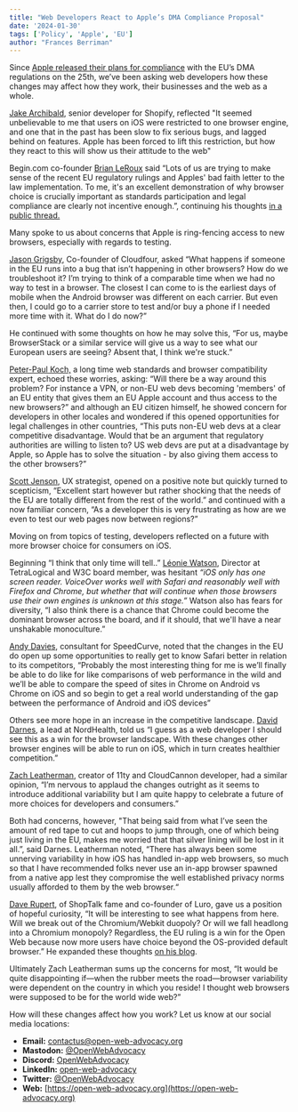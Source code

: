 ```yaml
---
title: "Web Developers React to Apple’s DMA Compliance Proposal"
date: '2024-01-30'
tags: ['Policy', 'Apple', 'EU']
author: "Frances Berriman"
---
```


Since [Apple released their plans for compliance](https://open-web-advocacy.org/blog/apple-dma-changes/) with the EU’s DMA regulations on the 25th, we’ve been asking web developers how these changes may affect how they work, their businesses and the web as a whole.

[Jake Archibald](https://jakearchibald.com/), senior developer for Shopify, reflected "It seemed unbelievable to me that users on iOS were restricted to one browser engine, and one that in the past has been slow to fix serious bugs, and lagged behind on features. Apple has been forced to lift this restriction, but how they react to this will show us their attitude to the web"

Begin.com co-founder [Brian LeRoux](https://brian.io//) said “Lots of us are trying to make sense of the recent EU regulatory rulings and Apples' bad faith letter to the law implementation. To me, it's an excellent demonstration of why browser choice is crucially important as standards participation and legal compliance are clearly not incentive enough.”, continuing his thoughts [in a public thread.](https://indieweb.social/@brianleroux/111828910555229207)

Many spoke to us about concerns that Apple is ring-fencing access to new browsers, especially with regards to testing. 

[Jason Grigsby](https://cloudfour.com/is/jason-grigsby/), Co-founder of Cloudfour, asked “What happens if someone in the EU runs into a bug that isn’t happening in other browsers? How do we troubleshoot it? I’m trying to think of a comparable time when we had no way to test in a browser. The closest I can come to is the earliest days of mobile when the Android browser was different on each carrier. But even then, I could go to a carrier store to test and/or buy a phone if I needed more time with it. What do I do now?”

He continued with some thoughts on how he may solve this, “For us, maybe BrowserStack or a similar service will give us a way to see what our European users are seeing? Absent that, I think we're stuck.”

[Peter-Paul Koch,](https://www.quirksmode.org/about/) a long time web standards and browser compatibility expert, echoed these worries, asking: “Will there be a way around this problem? For instance a VPN, or non-EU web devs becoming 'members' of an EU entity that gives them an EU Apple account and thus access to the new browsers?” and although an EU citizen himself, he showed concern for developers in other locales and wondered if this opened opportunities for legal challenges in other countries, “This puts non-EU web devs at a clear competitive disadvantage. Would that be an argument that regulatory authorities are willing to listen to? US web devs are put at a disadvantage by Apple, so Apple has to solve the situation - by also giving them access to the other browsers?”

[Scott Jenson](https://jenson.org/about-scott/), UX strategist, opened on a positive note but quickly turned to scepticism, “Excellent start however but rather shocking that the needs of the EU are totally different from the rest of the world.” and continued with a now familiar concern, “As a developer this is very frustrating as how are we even to test our web pages now between regions?”

Moving on from topics of testing, developers reflected on a future with more browser choice for consumers on iOS.

Beginning “I think that only time will tell..” [Léonie Watson](https://tink.uk/about-leonie/), Director at TetraLogical and W3C board member, was hesitant _“iOS only has one screen reader. VoiceOver works well with Safari and reasonably well with Firefox and Chrome, but whether that will continue when those browsers use their own engines is unknown at this stage.”_ Watson also has fears for diversity, “I also think there is a chance that Chrome could become the dominant browser across the board, and if it should, that we'll have a near unshakable monoculture.”

[Andy Davies](https://andydavies.me/about/), consultant for SpeedCurve, noted that the changes in the EU do open up some opportunities to really get to know Safari better in relation to its competitors, “Probably the most interesting thing for me is we’ll finally be able to do like for like comparisons of web performance in the wild and we’ll be able to compare the speed of sites in Chrome on Android vs Chrome on iOS and so begin to get a real world understanding of the gap between the performance of Android and iOS devices”

Others see more hope in an increase in the competitive landscape. [David Darnes](https://darn.es/), a lead at NordHealth, told us “I guess as a web developer I should see this as a win for the browser landscape. With these changes other browser engines will be able to run on iOS, which in turn creates healthier competition.”

[Zach Leatherman](https://www.zachleat.com/), creator of 11ty and CloudCannon developer, had a similar opinion, “I’m nervous to applaud the changes outright as it seems to introduce additional variability but I am quite happy to celebrate a future of more choices for developers and consumers.”

Both had concerns, however, "That being said from what I’ve seen the amount of red tape to cut and hoops to jump through, one of which being just living in the EU, makes me worried that that silver lining will be lost in it all.”, said Darnes. Leatherman noted, “There has always been some unnerving variability in how iOS has handled in-app web browsers, so much so that I have recommended folks never use an in-app browser spawned from a native app lest they compromise the well established privacy norms usually afforded to them by the web browser.“

[Dave Rupert](https://daverupert.com/), of ShopTalk fame and co-founder of Luro, gave us a position of hopeful curiosity, “It will be interesting to see what happens from here. Will we break out of the Chromium/Webkit duopoly? Or will we fall headlong into a Chromium monopoly? Regardless, the EU ruling is a win for the Open Web because now more users have choice beyond the OS-provided default browser.”
He expanded these thoughts [on his blog](https://daverupert.com/2024/01/browser-choice/).

Ultimately Zach Leatherman sums up the concerns for most, “It would be quite disappointing if—when the rubber meets the road—browser variability were dependent on the country in which you reside!  I thought web browsers were supposed to be for the world wide web?”

How will these changes affect how you work? Let us know at our social media locations:


- **Email:**        [contactus@open-web-advocacy.org](mailto:contactus@open-web-advocacy.org)
- **Mastodon:**      [@OpenWebAdvocacy](https://mastodon.social/@owa)
- **Discord:**      [OpenWebAdvocacy](https://discord.gg/x53hkqrRKx)
- **LinkedIn:**     [open-web-advocacy](https://www.linkedin.com/company/open-web-advocacy/)
- **Twitter:**      [@OpenWebAdvocacy](https://twitter.com/OpenWebAdvocacy)
- **Web:**         [https://open-web-advocacy.org](https://open-web-advocacy.org)
